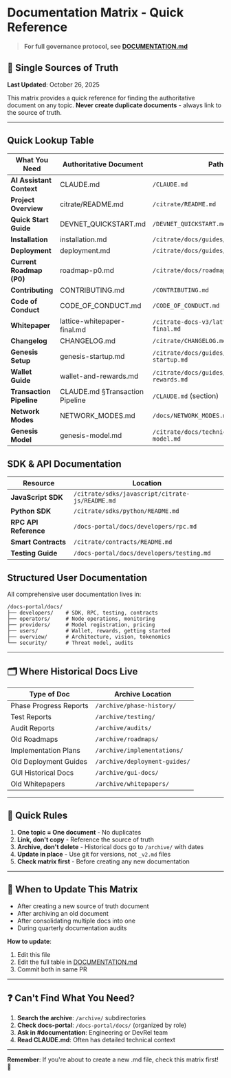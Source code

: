 # Documentation Matrix - Quick Reference

> **For full governance protocol, see [DOCUMENTATION.md](./DOCUMENTATION.md)**

## 🎯 Single Sources of Truth

**Last Updated**: October 26, 2025

This matrix provides a quick reference for finding the authoritative document on any topic. **Never create duplicate documents** - always link to the source of truth.

---

## Quick Lookup Table

| What You Need | Authoritative Document | Path |
|---------------|------------------------|------|
| **AI Assistant Context** | CLAUDE.md | `/CLAUDE.md` |
| **Project Overview** | citrate/README.md | `/citrate/README.md` |
| **Quick Start Guide** | DEVNET_QUICKSTART.md | `/DEVNET_QUICKSTART.md` |
| **Installation** | installation.md | `/citrate/docs/guides/installation.md` |
| **Deployment** | deployment.md | `/citrate/docs/guides/deployment.md` |
| **Current Roadmap (P0)** | roadmap-p0.md | `/citrate/docs/roadmap-p0.md` |
| **Contributing** | CONTRIBUTING.md | `/CONTRIBUTING.md` |
| **Code of Conduct** | CODE_OF_CONDUCT.md | `/CODE_OF_CONDUCT.md` |
| **Whitepaper** | lattice-whitepaper-final.md | `/citrate-docs-v3/lattice-whitepaper-final.md` |
| **Changelog** | CHANGELOG.md | `/citrate/CHANGELOG.md` |
| **Genesis Setup** | genesis-startup.md | `/citrate/docs/guides/genesis-startup.md` |
| **Wallet Guide** | wallet-and-rewards.md | `/citrate/docs/guides/wallet-and-rewards.md` |
| **Transaction Pipeline** | CLAUDE.md §Transaction Pipeline | `/CLAUDE.md` (section) |
| **Network Modes** | NETWORK_MODES.md | `/docs/NETWORK_MODES.md` |
| **Genesis Model** | genesis-model.md | `/citrate/docs/technical/genesis-model.md` |

## SDK & API Documentation

| Resource | Location |
|----------|----------|
| **JavaScript SDK** | `/citrate/sdks/javascript/citrate-js/README.md` |
| **Python SDK** | `/citrate/sdks/python/README.md` |
| **RPC API Reference** | `/docs-portal/docs/developers/rpc.md` |
| **Smart Contracts** | `/citrate/contracts/README.md` |
| **Testing Guide** | `/docs-portal/docs/developers/testing.md` |

## Structured User Documentation

All comprehensive user documentation lives in:

```
/docs-portal/docs/
├── developers/    # SDK, RPC, testing, contracts
├── operators/     # Node operations, monitoring
├── providers/     # Model registration, pricing
├── users/         # Wallet, rewards, getting started
├── overview/      # Architecture, vision, tokenomics
└── security/      # Threat model, audits
```

---

## 🗂️ Where Historical Docs Live

| Type of Doc | Archive Location |
|-------------|------------------|
| Phase Progress Reports | `/archive/phase-history/` |
| Test Reports | `/archive/testing/` |
| Audit Reports | `/archive/audits/` |
| Old Roadmaps | `/archive/roadmaps/` |
| Implementation Plans | `/archive/implementations/` |
| Old Deployment Guides | `/archive/deployment-guides/` |
| GUI Historical Docs | `/archive/gui-docs/` |
| Old Whitepapers | `/archive/whitepapers/` |

---

## 🚨 Quick Rules

1. **One topic = One document** - No duplicates
2. **Link, don't copy** - Reference the source of truth
3. **Archive, don't delete** - Historical docs go to `/archive/` with dates
4. **Update in place** - Use git for versions, not `_v2.md` files
5. **Check matrix first** - Before creating any new documentation

---

## 🔄 When to Update This Matrix

- After creating a new source of truth document
- After archiving an old document
- After consolidating multiple docs into one
- During quarterly documentation audits

**How to update**:
1. Edit this file
2. Edit the full table in [DOCUMENTATION.md](./DOCUMENTATION.md)
3. Commit both in same PR

---

## ❓ Can't Find What You Need?

1. **Search the archive**: `/archive/` subdirectories
2. **Check docs-portal**: `/docs-portal/docs/` (organized by role)
3. **Ask in #documentation**: Engineering or DevRel team
4. **Read CLAUDE.md**: Often has detailed technical context

---

**Remember**: If you're about to create a new .md file, check this matrix first! 🎯
